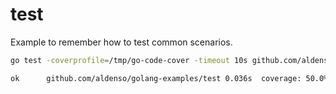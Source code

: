 # test

Example to remember how to test common scenarios.

```sh
go test -coverprofile=/tmp/go-code-cover -timeout 10s github.com/aldenso/golang-examples/test
```

```txt
ok  	github.com/aldenso/golang-examples/test	0.036s	coverage: 50.0% of statements
```